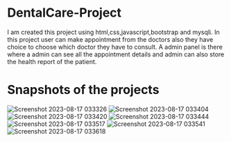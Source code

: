 # DentalCare-Project
I am created this project using html,css,javascript,bootstrap and mysqli.
In this project user can make appointment from the doctors also they have choice to choose which doctor they have to consult.
A admin panel is there where a admin can see all the appointment details and admin can also store the health report of the patient.
# Snapshots of the projects
![Screenshot 2023-08-17 033326](https://github.com/user-attachments/assets/a8dbec1d-9baa-4d37-859c-b483a86e0346)
![Screenshot 2023-08-17 033404](https://github.com/user-attachments/assets/6bf9f9a8-b593-4208-beb5-6d154ec48976)
![Screenshot 2023-08-17 033420](https://github.com/user-attachments/assets/64477262-f141-4ff2-878b-d7cf5914297a)
![Screenshot 2023-08-17 033444](https://github.com/user-attachments/assets/822d4562-811d-4046-b60e-395abf9dc2ee)
![Screenshot 2023-08-17 033517](https://github.com/user-attachments/assets/f22bca34-4806-42be-8a79-76765b5bf99e)
![Screenshot 2023-08-17 033541](https://github.com/user-attachments/assets/e46eaae5-ff9b-4d6d-9736-bf2ac511868c)
![Screenshot 2023-08-17 033618](https://github.com/user-attachments/assets/ea1c5f5d-1d76-4e46-a230-f5f4d008227a)





